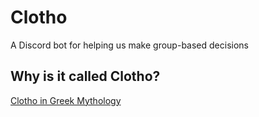 # Clotho
A Discord bot for helping us make group-based decisions

## Why is it called Clotho?
[Clotho in Greek Mythology](https://en.wikipedia.org/wiki/Clotho)

